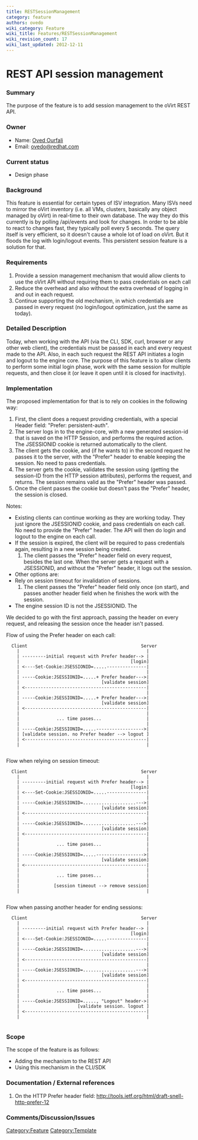 ```yaml
---
title: RESTSessionManagement
category: feature
authors: ovedo
wiki_category: Feature
wiki_title: Features/RESTSessionManagement
wiki_revision_count: 17
wiki_last_updated: 2012-12-11
---
```


# REST API session management

### Summary

The purpose of the feature is to add session management to the oVirt REST API.

### Owner

*   Name: [ Oved Ourfali](User:Ovedo)
*   Email: <ovedo@redhat.com>

### Current status

*   Design phase

### Background

This feature is essential for certain types of ISV integration. Many ISVs need to mirror the oVirt inventory (i.e. all VMs, clusters, basically any object managed by oVirt) in real-time to their own database. The way they do this currently is by polling /api/events and look for changes. In order to be able to react to changes fast, they typically poll every 5 seconds. The query itself is very efficient, so it doesn't cause a whole lot of load on oVirt. But it floods the log with login/logout events. This persistent session feature is a solution for that.

### Requirements

1.  Provide a session management mechanism that would allow clients to use the oVirt API without requiring them to pass credentials on each call
2.  Reduce the overhead and also without the extra overhead of logging in and out in each request.
3.  Continue supporting the old mechanism, in which credentials are passed in every request (no login/logout optimization, just the same as today).

### Detailed Description

Today, when working with the API (via the CLI, SDK, curl, browser or any other web client), the credentials must be passed in each and every request made to the API. Also, in each such request the REST API initiates a login and logout to the engine core. The purpose of this feature is to allow clients to perform some initial login phase, work with the same session for multiple requests, and then close it (or leave it open until it is closed for inactivity).

### Implementation

The proposed implementation for that is to rely on cookies in the following way:

1.  First, the client does a request providing credentials, with a special Header field: "Prefer: persistent-auth".
2.  The server logs in to the engine-core, with a new generated session-id that is saved on the HTTP Session, and performs the required action. The JSESSIONID cookie is returned automatically to the client.
3.  The client gets the cookie, and (if he wants to) in the second request he passes it to the server, with the "Prefer" header to enable keeping the session. No need to pass credentials.
4.  The server gets the cookie, validates the session using (getting the session-ID from the HTTP session attributes), performs the request, and returns. The session remains valid as the "Prefer" header was passed.
5.  Once the client passes the cookie but doesn't pass the "Prefer" header, the session is closed.

Notes:

*   Existing clients can continue working as they are working today. They just ignore the JSESSIONID cookie, and pass credentials on each call. No need to provide the "Prefer" header. The API will then do login and logout to the engine on each call.
*   If the session is expired, the client will be required to pass credentials again, resulting in a new session being created.
    1.  The client passes the "Prefer" header field on every request, besides the last one. When the server gets a request with a JSESSIONID, and without the "Prefer" header, it logs out the session.
*   Other options are:
*   Rely on session timeout for invalidation of sessions.
    1.  The client passes the "Prefer" header field only once (on start), and passes another header field when he finishes the work with the session.
*   The engine session ID is not the JSESSIONID. The

We decided to go with the first approach, passing the header on every request, and releasing the session once the header isn't passed.

Flow of using the Prefer header on each call:

      Client                                           Server
        |                                                |
        | ---------initial request with Prefer header--> |
        |                                          [login]
        | <----Set-Cookie:JSESSIONID=.....---------------|
        |                                                |
        | -----Cookie:JSESSIONID=.....+ Prefer header--->|
        |                               [validate session]
        | <----------------------------------------------|
        |                                                |
        | -----Cookie:JSESSIONID=.....+ Prefer header--->|
        |                               [validate session]
        | <----------------------------------------------|
        |                                                |
        |              ... time pases...                 |
        |                                                |
        | -----Cookie:JSESSIONID=.....------------------>|
        | [validate session. no Prefer header --> logout ]
        | <----------------------------------------------|
        |                                                |
       

Flow when relying on session timeout:

      Client                                           Server
        |                                                |
        | ---------initial request with Prefer header--> |
        |                                          [login]
        | <----Set-Cookie:JSESSIONID=.....---------------|
        |                                                |
        | -----Cookie:JSESSIONID=....................--->|
        |                               [validate session]
        | <----------------------------------------------|
        |                                                |
        | -----Cookie:JSESSIONID=....................--->|
        |                               [validate session]
        | <----------------------------------------------|
        |                                                |
        |              ... time pases...                 |
        |                                                |
        | -----Cookie:JSESSIONID=.....------------------>|
        |                               [validate session]
        | <----------------------------------------------|
        |                                                |
        |              ... time pases...                 |
        |                                                |
        |             [session timeout --> remove session]
        |                                                |
       

Flow when passing another header for ending sessions:

      Client                                           Server
        |                                                |
        | ---------initial request with Prefer header--> |
        |                                          [login]
        | <----Set-Cookie:JSESSIONID=.....---------------|
        |                                                |
        | -----Cookie:JSESSIONID=....................--->|
        |                               [validate session]
        | <----------------------------------------------|
        |                                                |
        | -----Cookie:JSESSIONID=....................--->|
        |                               [validate session]
        | <----------------------------------------------|
        |                                                |
        |              ... time pases...                 |
        |                                                |
        | -----Cookie:JSESSIONID=....., "Logout" header->|
        |                      [validate session. logout ]
        | <----------------------------------------------|
        |                                                |
       

### Scope

The scope of the feature is as follows:

*   Adding the mechanism to the REST API
*   Using this mechanism in the CLI/SDK

### Documentation / External references

1. On the HTTP Prefer header field: <http://tools.ietf.org/html/draft-snell-http-prefer-12>

### Comments/Discussion/Issues

<Category:Feature> <Category:Template>
